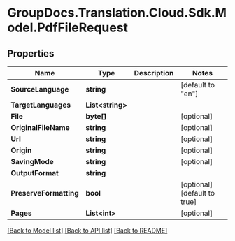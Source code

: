 # GroupDocs.Translation.Cloud.Sdk.Model.PdfFileRequest

## Properties

Name | Type | Description | Notes
------------ | ------------- | ------------- | -------------
**SourceLanguage** | **string** |  | [default to "en"]
**TargetLanguages** | **List&lt;string&gt;** |  | 
**File** | **byte[]** |  | [optional] 
**OriginalFileName** | **string** |  | [optional] 
**Url** | **string** |  | [optional] 
**Origin** | **string** |  | [optional] 
**SavingMode** | **string** |  | [optional] 
**OutputFormat** | **string** |  | 
**PreserveFormatting** | **bool** |  | [optional] [default to true]
**Pages** | **List&lt;int&gt;** |  | [optional] 

[[Back to Model list]](../README.md#documentation-for-models) [[Back to API list]](../README.md#documentation-for-api-endpoints) [[Back to README]](../README.md)

